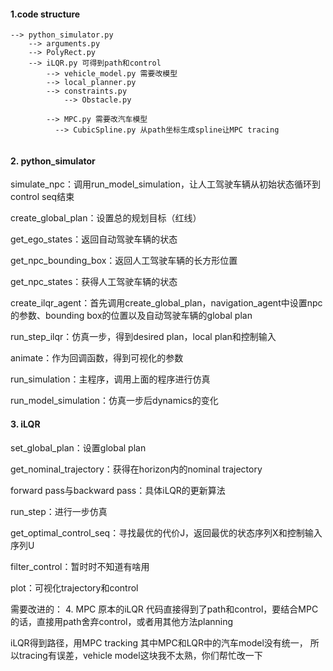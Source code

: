 #### 1.code structure

```
--> python_simulator.py
	--> arguments.py
	--> PolyRect.py
	--> iLQR.py 可得到path和control
		--> vehicle_model.py 需要改模型
		--> local_planner.py
		--> constraints.py
			--> Obstacle.py
		
		--> MPC.py 需要改汽车模型
		  --> CubicSpline.py 从path坐标生成spline让MPC tracing
	
```



#### 2. python_simulator

simulate_npc：调用run_model_simulation，让人工驾驶车辆从初始状态循环到control seq结束

create_global_plan：设置总的规划目标（红线）

get_ego_states：返回自动驾驶车辆的状态

get_npc_bounding_box：返回人工驾驶车辆的长方形位置

get_npc_states：获得人工驾驶车辆的状态

create_ilqr_agent：首先调用create_global_plan，navigation_agent中设置npc的参数、bounding box的位置以及自动驾驶车辆的global plan

run_step_ilqr：仿真一步，得到desired plan，local plan和控制输入

animate：作为回调函数，得到可视化的参数

run_simulation：主程序，调用上面的程序进行仿真

run_model_simulation：仿真一步后dynamics的变化



#### 3. iLQR

set_global_plan：设置global plan

get_nominal_trajectory：获得在horizon内的nominal trajectory

forward pass与backward pass：具体iLQR的更新算法

run_step：进行一步仿真

get_optimal_control_seq：寻找最优的代价J，返回最优的状态序列X和控制输入序列U

filter_control：暂时时不知道有啥用

plot：可视化trajectory和control


需要改进的：
4. MPC
原本的iLQR 代码直接得到了path和control，要结合MPC的话，直接用path舍弃control，或者用其他方法planning

 iLQR得到路径，用MPC tracking
 其中MPC和LQR中的汽车model没有统一， 所以tracing有误差，vehicle model这块我不太熟，你们帮忙改一下




 













